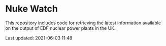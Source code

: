 # Nuke Watch

This repository includes code for retrieving the latest information available on the output of EDF nuclear power plants in the UK.

Last updated: 2021-06-03 11:48